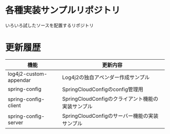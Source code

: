 # 各種実装サンプルリポジトリ
いろいろ試したソースを配置するリポジトリ

# 更新履歴

|機能|更新内容|  
|---|---|  
|log4j2-custom-appendar|Log4j2の独自アペンダー作成サンプル|  
|spring-config|SpringCloudConfigのconfig管理用|  
|spring-config-client|SpringCloudConfigのクライアント機能の実装サンプル|  
|spring-config-server|SpringCloudConfigのサーバー機能の実装サンプル|  
